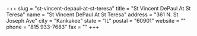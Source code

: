 +++
slug = "st-vincent-depaul-at-st-teresa"
title = "St Vincent DePaul At St Teresa"
name = "St Vincent DePaul At St Teresa"
address = "361 N. St Joseph Ave"
city = "Kankakee"
state = "IL"
postal = "60901"
website = ""
phone = "815 933-7683"
fax = ""
+++
